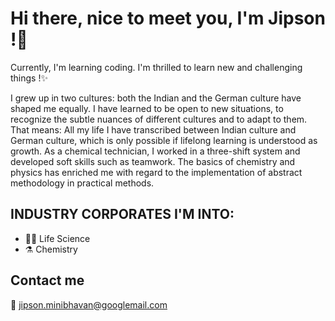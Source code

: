 # Hi there, nice to meet you, I'm Jipson !👋

Currently, I'm learning coding. I'm thrilled to learn new and challenging things !✨

I grew up in two cultures: both the Indian and the German culture have shaped me equally. 
I have learned to be open to new situations, to recognize the subtle nuances of different cultures and to adapt to them. 
That means: All my life I have transcribed between Indian culture and German culture, which is only possible if lifelong learning is understood as growth. As a chemical technician, I worked in a three-shift system and developed soft skills such as teamwork.
The basics of chemistry and physics has enriched me with regard to the implementation of abstract methodology in practical methods.


## INDUSTRY CORPORATES I'M INTO:

- 👨‍🔬 Life Science
- ⚗️ Chemistry

## Contact me

 📧 jipson.minibhavan@googlemail.com
 



